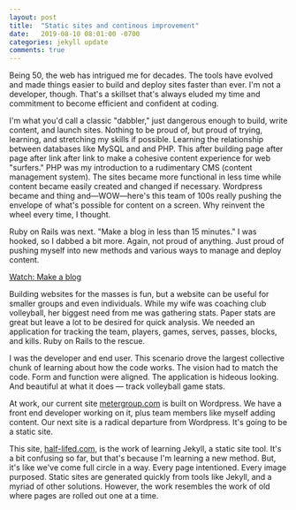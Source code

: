 ```yaml
---
layout: post
title:  "Static sites and continous improvement"
date:   2019-08-10 08:01:00 -0700
categories: jekyll update
comments: true
---
```


Being 50, the web has intrigued me for decades. The tools have evolved and made things easier to build and deploy sites faster than ever. I'm not a developer, though. That's a skillset that's always eluded my time and commitment to become efficient and confident at coding. 

I'm what you'd call a classic "dabbler," just dangerous enough to build, write content, and launch sites. Nothing to be proud of, but proud of trying, learning, and stretching my skills if possible. Learning the relationship between databases like MySQL and and PHP. This after building page after page after link after link to make a cohesive content experience for web "surfers." PHP was my introduction to a rudimentary CMS (content management system). The sites became more functional in less time while content became easily created and changed if necessary. Wordpress became and thing and—WOW—here's this team of 100s really pushing the envelope of what's possible for content on a screen. Why reinvent the wheel every time, I thought. 

Ruby on Rails was next. "Make a blog in less than 15 minutes." I was hooked, so I dabbed a bit more. Again, not proud of anything. Just proud of pushing myself into new methods and various ways to manage and deploy content.

[Watch: Make a blog](https://www.youtube.com/watch?v=Gzj723LkRJY)

Building websites for the masses is fun, but a website can be useful for smaller groups and even individuals. While my wife was coaching club volleyball, her biggest need from me was gathering stats. Paper stats are great but leave a lot to be desired for quick analysis. We needed an application for tracking the team, players, games, serves, passes, blocks, and kills. Ruby on Rails to the rescue. 

I was the developer and end user. This scenario drove the largest collective chunk of learning about how the code works. The vision had to match the code. Form and function were aligned. The application is hideous looking. And beautiful at what it does — track volleyball game stats.

At work, our current site [metergroup.com](https://www.metergroup.com) is built on Wordpress. We have a front end developer working on it, plus team members like myself adding content. Our next site is a radical departure from Wordpress. It's going to be a static site.

This site, [half-lifed.com](https://www.half-lifed.com), is the work of learning Jekyll, a static site tool. It's a bit confusing so far, but that's because I'm learning a new method. But, it's like we've come full circle in a way. Every page intentioned. Every image purposed. Static sites are generated quickly from tools like Jekyll, and a myriad of other solutions. However, the work resembles the work of old where pages are rolled out one at a time.
